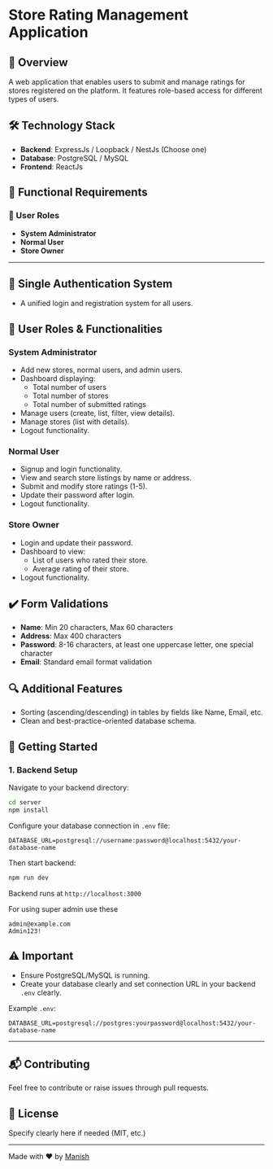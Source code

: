 # Store Rating Management Application

## 🚀 Overview
A web application that enables users to submit and manage ratings for stores registered on the platform. It features role-based access for different types of users.

## 🛠️ Technology Stack

- **Backend**: ExpressJs / Loopback / NestJs (Choose one)
- **Database**: PostgreSQL / MySQL
- **Frontend**: ReactJs

## 🎯 Functional Requirements

### 🌟 User Roles

- **System Administrator**
- **Normal User**
- **Store Owner**

---

## 🔐 Single Authentication System
- A unified login and registration system for all users.

## 🔑 User Roles & Functionalities

### **System Administrator**
- Add new stores, normal users, and admin users.
- Dashboard displaying:
  - Total number of users
  - Total number of stores
  - Total number of submitted ratings
- Manage users (create, list, filter, view details).
- Manage stores (list with details).
- Logout functionality.

### **Normal User**
- Signup and login functionality.
- View and search store listings by name or address.
- Submit and modify store ratings (1-5).
- Update their password after login.
- Logout functionality.

### **Store Owner**
- Login and update their password.
- Dashboard to view:
  - List of users who rated their store.
  - Average rating of their store.
- Logout functionality.

## ✔️ Form Validations
- **Name**: Min 20 characters, Max 60 characters
- **Address**: Max 400 characters
- **Password**: 8-16 characters, at least one uppercase letter, one special character
- **Email**: Standard email format validation

## 🔍 Additional Features
- Sorting (ascending/descending) in tables by fields like Name, Email, etc.
- Clean and best-practice-oriented database schema.

## 🚀 Getting Started

### **1. Backend Setup**

Navigate to your backend directory:

```sh
cd server
npm install
```

Configure your database connection in `.env` file:

```env
DATABASE_URL=postgresql://username:password@localhost:5432/your-database-name
```

Then start backend:

```sh
npm run dev
```

Backend runs at `http://localhost:3000`

For using super admin use these 

```
admin@example.com
Admin123!
```

## ⚠️ **Important**
- Ensure PostgreSQL/MySQL is running.
- Create your database clearly and set connection URL in your backend `.env` clearly.

Example `.env`:
```env
DATABASE_URL=postgresql://postgres:yourpassword@localhost:5432/your-database-name
```

---


## 📬 Contributing

Feel free to contribute or raise issues through pull requests.

## 📝 License

Specify clearly here if needed (MIT, etc.)

---

Made with ❤️ by [Manish](https://github.com/manish-87)
```

